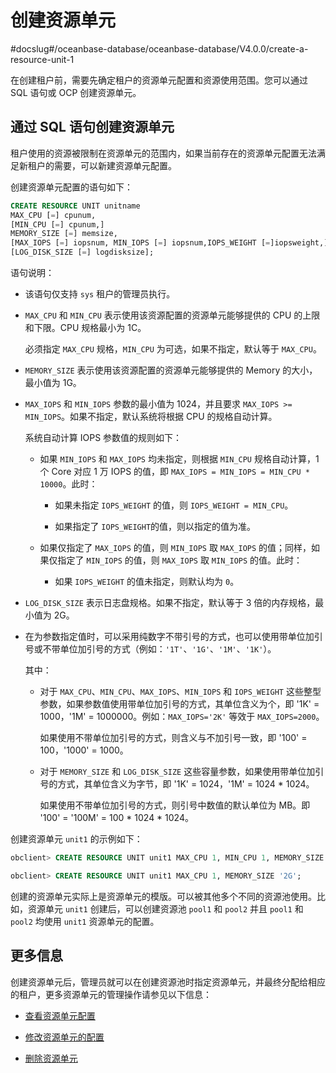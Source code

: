 # 创建资源单元
#docslug#/oceanbase-database/oceanbase-database/V4.0.0/create-a-resource-unit-1

在创建租户前，需要先确定租户的资源单元配置和资源使用范围。您可以通过 SQL 语句或 OCP 创建资源单元。

## 通过 SQL 语句创建资源单元

租户使用的资源被限制在资源单元的范围内，如果当前存在的资源单元配置无法满足新租户的需要，可以新建资源单元配置。

创建资源单元配置的语句如下：

```sql
CREATE RESOURCE UNIT unitname 
MAX_CPU [=] cpunum, 
[MIN_CPU [=] cpunum,]
MEMORY_SIZE [=] memsize, 
[MAX_IOPS [=] iopsnum, MIN_IOPS [=] iopsnum,IOPS_WEIGHT [=]iopsweight,]
[LOG_DISK_SIZE [=] logdisksize];
```

语句说明：

* 该语句仅支持 `sys` 租户的管理员执行。

* `MAX_CPU` 和 `MIN_CPU` 表示使用该资源配置的资源单元能够提供的 CPU 的上限和下限。CPU 规格最小为 1C。

   必须指定 `MAX_CPU` 规格，`MIN_CPU` 为可选，如果不指定，默认等于 `MAX_CPU`。

* `MEMORY_SIZE` 表示使用该资源配置的资源单元能够提供的 Memory 的大小，最小值为 1G。

* `MAX_IOPS` 和 `MIN_IOPS` 参数的最小值为 1024，并且要求 `MAX_IOPS >= MIN_IOPS`。如果不指定，默认系统将根据 CPU 的规格自动计算。

   系统自动计算 IOPS 参数值的规则如下：

  * 如果 `MIN_IOPS` 和 `MAX_IOPS` 均未指定，则根据 `MIN_CPU` 规格自动计算，1 个 Core 对应 1 万 IOPS 的值，即 `MAX_IOPS = MIN_IOPS = MIN_CPU * 10000`。此时：

    * 如果未指定 `IOPS_WEIGHT` 的值，则 `IOPS_WEIGHT = MIN_CPU`。

    * 如果指定了 `IOPS_WEIGHT`的值，则以指定的值为准。

  * 如果仅指定了 `MAX_IOPS` 的值，则 `MIN_IOPS` 取 `MAX_IOPS` 的值；同样，如果仅指定了 `MIN_IOPS` 的值，则 `MAX_IOPS` 取 `MIN_IOPS` 的值。此时：

    * 如果 `IOPS_WEIGHT` 的值未指定，则默认均为 `0`。

* `LOG_DISK_SIZE` 表示日志盘规格。如果不指定，默认等于 3 倍的内存规格，最小值为 2G。

* 在为参数指定值时，可以采用纯数字不带引号的方式，也可以使用带单位加引号或不带单位加引号的方式（例如：`'1T'`、`'1G'`、`'1M'`、`'1K'`）。

   其中：

  * 对于 `MAX_CPU`、`MIN_CPU`、`MAX_IOPS`、`MIN_IOPS` 和 `IOPS_WEIGHT` 这些整型参数，如果参数值使用带单位加引号的方式，其单位含义为个，即 '1K' = 1000，'1M' = 1000000。例如：`MAX_IOPS='2K'` 等效于 `MAX_IOPS=2000`。

     如果使用不带单位加引号的方式，则含义与不加引号一致，即 '100' = 100，'1000' = 1000。

  * 对于 `MEMORY_SIZE` 和 `LOG_DISK_SIZE` 这些容量参数，如果使用带单位加引号的方式，其单位含义为字节，即 '1K' = 1024，'1M' = 1024 * 1024。

     如果使用不带单位加引号的方式，则引号中数值的默认单位为 MB。即 '100' = '100M' = 100 * 1024 * 1024。

创建资源单元 `unit1` 的示例如下：

```sql
obclient> CREATE RESOURCE UNIT unit1 MAX_CPU 1, MIN_CPU 1, MEMORY_SIZE '2G', MAX_IOPS 1024, MIN_IOPS 1024, IOPS_WEIGHT 0, LOG_DISK_SIZE '2G';

obclient> CREATE RESOURCE UNIT unit1 MAX_CPU 1, MEMORY_SIZE '2G';
```

创建的资源单元实际上是资源单元的模版。可以被其他多个不同的资源池使用。比如，资源单元 `unit1` 创建后，可以创建资源池 `pool1` 和 `pool2` 并且 `pool1` 和 `pool2` 均使用 `unit1` 资源单元的配置。


## 更多信息

创建资源单元后，管理员就可以在创建资源池时指定资源单元，并最终分配给相应的租户，更多资源单元的管理操作请参见以下信息：

* [查看资源单元配置](3.management-resource-unit/1.view-resource-unit-configuration.md)

* [修改资源单元的配置](3.management-resource-unit/2.modify-the-configuration-of-a-resource-unit.md)

* [删除资源单元](3.management-resource-unit/3.delete-a-resource-unit-1.md)
